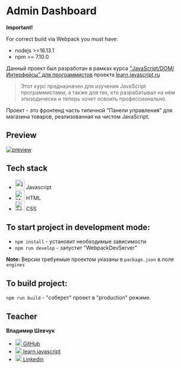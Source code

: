 # Admin Dashboard

**Important!**

For correct build via Webpack you must have:

* nodejs >=16.13.1
* npm >= 7.10.0

Данный проект был разработан в рамках курса ["JavaScript/​DOM/​Интерфейсы" для программистов](https://learn.javascript.ru/courses/js)
проекта [learn.javascript.ru](https://learn.javascript.ru/)

> Этот курс предназначен для изучения JavaScript программистами, а также для тех, кто разрабатывал на нём эпизодически и теперь хочет освоить профессионально.

Проект - это фронтенд часть типичной "Панели управления" для магазина товаров,
реализованная на чистом JavaScript.

## Preview

[![preview](./preview.png)](https://project-structure/)

## Tech stack

* <img alt="javascript" width="26px" src="https://raw.githubusercontent.com/boris-catsvill/project-structure/master/tech-stack/javascript.png" /> Javascript
* <img alt="html" width="26px" src="https://raw.githubusercontent.com/boris-catsvill/project-structure/master/tech-stack/html.png" /> HTML
* <img alt="CSS" width="26px" src="https://raw.githubusercontent.com/boris-catsvill/project-structure/master/tech-stack/css.png" /> CSS

## To start project in development mode:

* `npm install` - установит необходимые зависимости
* `npm run develop` - запустит "WebpackDevServer"

**Note:** Версии требуемые проектом указаны в `package.json` в поле `engines`

## To build project:

`npm run build` - "соберет" проект в "production" режиме.

## Teacher

**Владимир Шевчук**

* [<img alt="GitHub" width="18px" src="https://raw.githubusercontent.com/boris-catsvill/project-structure/master/tech-stack/github-logo.png" /> GitHub](https://github.com/dosandk)
* [<img alt="learn.javascript" width="18px" src="https://raw.githubusercontent.com/boris-catsvill/project-structure/master/tech-stack/learn-javascript-logo.png" /> learn.javascript](http://learn.javascript.ru/profile/v-shevchuk)
* [<img alt="Linkedin" width="18px" src="https://raw.githubusercontent.com/boris-catsvill/project-structure/master/tech-stack/linkedin-logo.png" /> Linkedin](https://www.linkedin.com/in/dosandk/)
